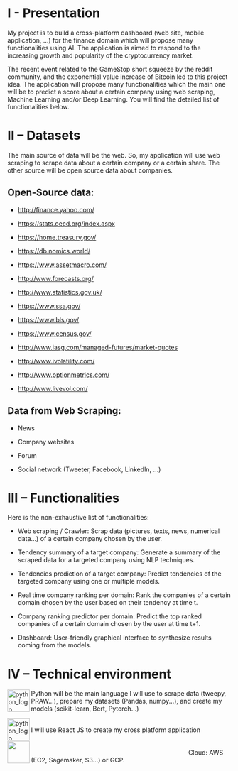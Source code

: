 # I - Presentation

My project is to build a cross-platform dashboard (web site, mobile application, …) for the finance domain which will propose many functionalities using AI. The application is aimed to respond to the increasing growth and popularity of the cryptocurrency market. 

The recent event related to the GameStop short squeeze by the reddit community, and the exponential value increase of Bitcoin led to this project idea.
The application will propose many functionalities which the main one will be to predict a score about a certain company using web scraping, Machine Learning and/or Deep Learning. You will find the detailed list of functionalities below.

# II – Datasets

The main source of data will be the web. So, my application will use web scraping to scrape data about a certain company or a certain share. The other source will be open source data about companies.

## Open-Source data:
* http://finance.yahoo.com/

* https://stats.oecd.org/index.aspx

* https://home.treasury.gov/

* https://db.nomics.world/

* https://www.assetmacro.com/

* http://www.forecasts.org/

* http://www.statistics.gov.uk/

* https://www.ssa.gov/

* https://www.bls.gov/

* https://www.census.gov/

* http://www.iasg.com/managed-futures/market-quotes

* http://www.ivolatility.com/

* http://www.optionmetrics.com/

* http://www.livevol.com/
 
## Data from Web Scraping:

- News

- Company websites

* Forum

* Social network (Tweeter, Facebook, LinkedIn, …)

# III – Functionalities

Here is the non-exhaustive list of functionalities:

* Web scraping / Crawler: Scrap data (pictures, texts, news, numerical data…) of a certain company chosen by the user.

* Tendency summary of a target company: Generate a summary of the scraped data for a targeted company using NLP techniques.

* Tendencies prediction of a target company: Predict tendencies of the targeted company using one or multiple models.

* Real time company ranking per domain:  Rank the companies of a certain domain chosen by the user based on their tendency at time t.

* Company ranking predictor per domain:  Predict the top ranked companies of a certain domain chosen by the user at time t+1.

* Dashboard: User-friendly graphical interface to synthesize results coming from the models.

# IV – Technical environment

<img align="left" src="https://upload.wikimedia.org/wikipedia/commons/thumb/c/c3/Python-logo-notext.svg/768px-Python-logo-notext.svg.png" alt="python_logo" width="50"/> Python will be the main language I will use to scrape data (tweepy, PRAW...), prepare my datasets (Pandas, numpy...), and create my models (scikit-learn, Bert, Pytorch…)

<img align="left" src="https://cdn4.iconfinder.com/data/icons/logos-3/600/React.js_logo-512.png" alt="python_logo" width="50"/> 
<br>I will use React JS to create my cross platform application<br>
<br>
<img align="left" src="https://encrypted-tbn0.gstatic.com/images?q=tbn:ANd9GcRh8krcz53Tvpur6TAkE0YHVsLtmKou9j6qSzFmkmODP1qMu5mBZ-_CH9NFAhA0_m9mJL8&usqp=CAU" width="50"/>&nbsp;&nbsp;&nbsp;&nbsp;&nbsp;&nbsp;&nbsp;&nbsp;&nbsp;&nbsp;&nbsp;&nbsp;&nbsp;&nbsp;&nbsp;&nbsp;&nbsp;&nbsp;&nbsp;&nbsp;&nbsp;&nbsp;&nbsp;&nbsp;&nbsp;&nbsp;&nbsp;&nbsp;&nbsp;&nbsp;&nbsp;&nbsp;&nbsp;&nbsp;&nbsp;&nbsp;&nbsp;&nbsp;&nbsp;&nbsp;&nbsp;&nbsp;&nbsp;&nbsp;&nbsp;&nbsp;&nbsp;&nbsp;&nbsp;&nbsp;&nbsp;&nbsp;&nbsp;&nbsp;&nbsp;&nbsp;&nbsp;&nbsp;&nbsp;&nbsp;&nbsp;&nbsp;&nbsp;&nbsp;&nbsp;&nbsp;&nbsp;&nbsp;&nbsp;&nbsp;&nbsp;&nbsp;&nbsp;&nbsp;&nbsp;&nbsp;&nbsp;&nbsp;&nbsp;&nbsp;&nbsp;&nbsp;&nbsp;&nbsp;&nbsp;&nbsp;&nbsp;&nbsp;&nbsp;&nbsp;&nbsp;&nbsp;&nbsp;&nbsp;&nbsp;&nbsp;&nbsp;&nbsp;&nbsp;&nbsp;&nbsp;&nbsp;&nbsp;&nbsp;&nbsp;&nbsp;&nbsp;&nbsp;&nbsp;&nbsp;&nbsp;&nbsp;&nbsp;&nbsp;&nbsp;&nbsp;&nbsp;&nbsp;&nbsp;&nbsp;&nbsp;&nbsp;&nbsp;&nbsp;&nbsp;&nbsp;&nbsp;&nbsp;&nbsp;&nbsp;&nbsp;&nbsp;&nbsp;&nbsp;&nbsp;&nbsp;&nbsp;&nbsp;&nbsp;&nbsp;&nbsp;&nbsp;&nbsp;&nbsp;&nbsp;&nbsp;&nbsp;&nbsp;&nbsp;&nbsp;&nbsp;&nbsp;&nbsp;&nbsp;&nbsp;&nbsp;&nbsp;&nbsp;&nbsp;&nbsp;&nbsp;&nbsp;&nbsp;&nbsp;&nbsp;&nbsp;&nbsp;&nbsp;&nbsp;&nbsp;&nbsp;&nbsp;&nbsp;&nbsp;&nbsp;&nbsp;&nbsp;&nbsp;&nbsp;&nbsp;&nbsp;&nbsp;&nbsp;&nbsp;&nbsp;&nbsp;&nbsp;&nbsp;&nbsp;&nbsp;&nbsp;&nbsp;&nbsp;&nbsp;&nbsp;&nbsp;&nbsp;&nbsp;&nbsp;&nbsp;&nbsp;&nbsp;&nbsp;&nbsp;Cloud: AWS (EC2, Sagemaker, S3...) or GCP.  


